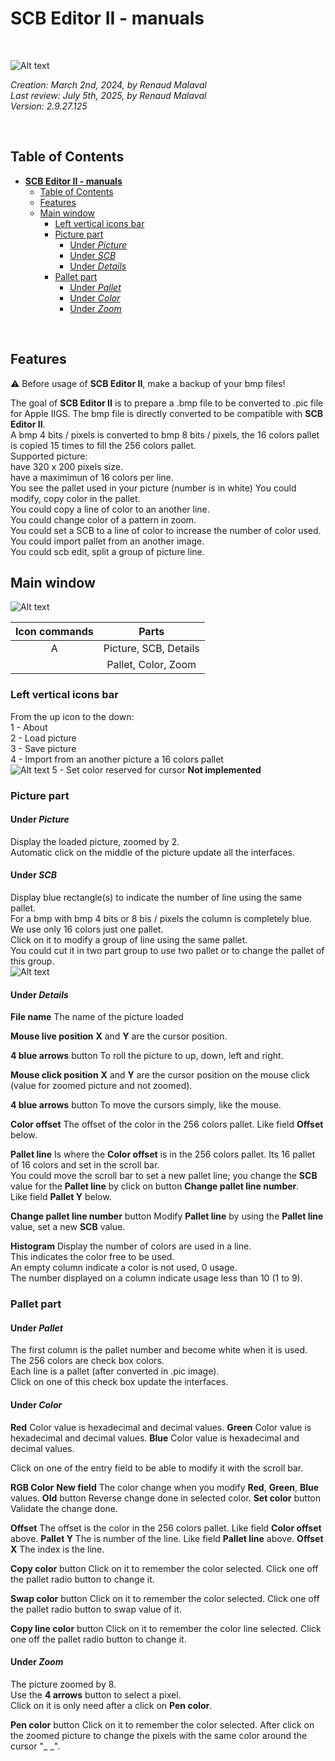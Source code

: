 # **SCB Editor II - manuals**

&nbsp;

![Alt text](appIcon_T_256x256.png "scbeditor2")

_Creation: March 2nd, 2024, by Renaud Malaval_  
_Last review: July 5th, 2025, by Renaud Malaval_  
_Version: 2.9.27.125_

&nbsp;

## Table of Contents

- [**SCB Editor II - manuals**](#scb-editor-ii---manuals)
  - [Table of Contents](#table-of-contents)
  - [Features](#features)
  - [Main window](#main-window)
    - [Left vertical icons bar](#left-vertical-icons-bar)
    - [Picture part](#picture-part)
      - [Under _Picture_](#under-picture)
      - [Under _SCB_](#under-scb)
      - [Under _Details_](#under-details)
    - [Pallet part](#pallet-part)
      - [Under _Pallet_](#under-pallet)
      - [Under _Color_](#under-color)
      - [Under _Zoom_](#under-zoom)

&nbsp;

## Features

:warning: Before usage of **SCB Editor II**, make a backup of your bmp files!

The goal of **SCB Editor II** is to prepare a .bmp file to be converted to .pic file for Apple IIGS.
The bmp file is directly converted to be compatible with **SCB Editor II**.  
A bmp 4 bits / pixels is converted to bmp 8 bits / pixels, the 16 colors pallet is copied 15 times to fill the 256 colors pallet.  
Supported picture:  
  have 320 x 200 pixels size.  
  have a maximimun of 16 colors per line.  
You see the pallet used in your picture (number is in white)
You could modify, copy color in the pallet.  
You could copy a line of color to an another line.  
You could change color of a pattern in zoom.  
You could set a SCB to a line of color to increase the number of color used.  
You could import pallet from an another image.  
You could scb edit, split a group of picture line.  

## Main window

![Alt text](presentation.png "scbeditor2")

| Icon commands | Parts                 |
|:-------------:|:---------------------:|
| A             | Picture, SCB, Details |
|               | Pallet, Color, Zoom   |

### Left vertical icons bar

From the up icon to the down:  
  1 - About  
  2 - Load picture  
  3 - Save picture  
  4 - Import from an another picture a 16 colors pallet  
![Alt text](importer_pallet.png "import pallet of 16 color from an another picture")
  5 - Set color reserved for cursor **Not implemented**  

### Picture part

#### Under _Picture_

Display the loaded picture, zoomed by 2.  
Automatic click on the middle of the picture update all the interfaces.

#### Under _SCB_

Display blue rectangle(s) to indicate the number of line using the same pallet.  
For a bmp with bmp 4 bits or 8 bis / pixels the column is completely blue. We use only 16 colors just one pallet.  
Click on it to modify a group of line using the same pallet.  
You could cut it in two part group to use two pallet or to change the pallet of this group.  
![Alt text](change_scb.png "Change pallet usable by line scb")

#### Under _Details_

**File name**
  The name of the picture loaded

**Mouse live position**
  **X** and **Y** are the cursor position.

**4 blue arrows** button
  To roll the picture to up, down, left and right.
  
**Mouse click position**
  **X** and **Y** are the cursor position on the mouse click (value for zoomed picture and not zoomed).

**4 blue arrows** button
  To move the cursors simply, like the mouse.

**Color offset**
  The offset of the color in the 256 colors pallet. Like field **Offset** below.

**Pallet line**
  Is where the **Color offset** is in the 256 colors pallet. Its 16 pallet of 16 colors and set in the scroll bar.  
  You could move the scroll bar to set a new pallet line; you change the **SCB** value for the **Pallet line** by click on button **Change pallet line number**.  
  Like field **Pallet Y** below.

**Change pallet line number** button
  Modify **Pallet line** by using the **Pallet line** value, set a new **SCB** value.

**Histogram**
  Display the number of colors are used in a line.  
  This indicates the color free to be used.  
  An empty column indicate a color is not used, 0 usage.  
  The number displayed on a column indicate usage less than 10 (1 to 9).

### Pallet part

#### Under _Pallet_

  The first column is the pallet number and become white when it is used.  
  The 256 colors are check box colors.  
  Each line is a pallet (after converted in .pic image).  
  Click on one of this check box update the interfaces.

#### Under _Color_

  **Red**
    Color value is hexadecimal and decimal values.
  **Green**
    Color value is hexadecimal and decimal values.
  **Blue**
    Color value is hexadecimal and decimal values.

  Click on one of the entry field to be able to modify it with the scroll bar.

  **RGB Color**
    **New field**
      The color change when you modify **Red**, **Green**, **Blue** values.
    **Old** button
      Reverse change done in selected color.
    **Set color** button
      Validate the change done.

  **Offset**
    The offset is the color in the 256 colors pallet. Like field **Color offset** above.
  **Pallet Y**
    The is number of the line. Like field **Pallet line** above.
  **Offset X**
    The index is the line.

  **Copy color** button
    Click on it to remember the color selected. Click one off the pallet radio button to change it.

  **Swap color** button
    Click on it to remember the color selected. Click one off the pallet radio button to swap value of it.

  **Copy line color** button
    Click on it to remember the color line selected. Click one off the pallet radio button to change it.

#### Under _Zoom_

  The picture zoomed by 8.  
  Use the **4 arrows** button to select a pixel.  
  Click on it is only need after a click on **Pen color**.

  **Pen color** button
    Click on it to remember the color selected. After click on the zoomed picture to change the pixels with the same color around the cursor "_ _".
